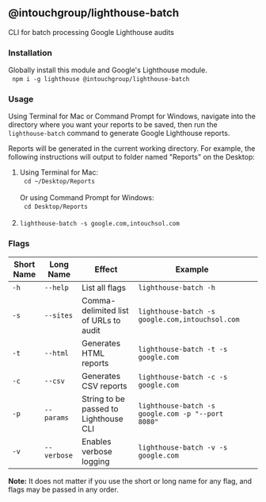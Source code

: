 ## @intouchgroup/lighthouse-batch

CLI for batch processing Google Lighthouse audits


### Installation

Globally install this module and Google's Lighthouse module.<br/>
&nbsp;&nbsp;`npm i -g lighthouse @intouchgroup/lighthouse-batch`


### Usage

Using Terminal for Mac or Command Prompt for Windows, navigate into the directory where you want your reports to be saved, then run the `lighthouse-batch` command to generate Google Lighthouse reports.

Reports will be generated in the current working directory. For example, the following instructions will output to folder named "Reports" on the Desktop:

1. Using Terminal for Mac:<br/>
&nbsp;&nbsp;`cd ~/Desktop/Reports`<br/><br/>
Or using Command Prompt for Windows:<br/>
&nbsp;&nbsp;`cd Desktop/Reports`<br/><br/>
2. `lighthouse-batch -s google.com,intouchsol.com`


### Flags

| Short Name | Long Name  | Effect                                | Example                                                 |   |
|------------|------------|---------------------------------------|---------------------------------------------------------|---|
| `-h`       | `--help`   | List all flags                        | `lighthouse-batch -h`                                   |   |
| `-s`       | `--sites`  | Comma-delimited list of URLs to audit | `lighthouse-batch -s google.com,intouchsol.com`         |   |
| `-t`       | `--html`   | Generates HTML reports                | `lighthouse-batch -t -s google.com`                     |   |
| `-c`       | `--csv`    | Generates CSV reports                 | `lighthouse-batch -c -s google.com`                     |   |
| `-p`       | `--params` | String to be passed to Lighthouse CLI | `lighthouse-batch -s google.com -p "--port 8080"`       |   |
| `-v`       | `--verbose`| Enables verbose logging               | `lighthouse-batch -v -s google.com`                     |   |

**Note:** It does not matter if you use the short or long name for any flag, and flags may be passed in any order.
